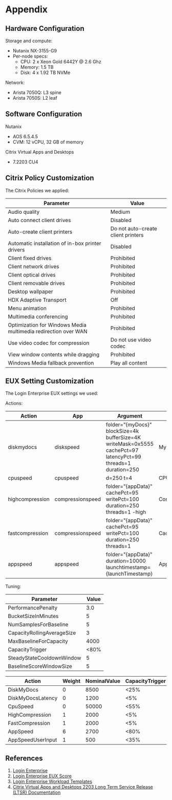 # Appendix

## Hardware Configuration

Storage and compute:

- Nutanix NX-3155-G9
- Per-node specs:
  - CPU: 2 x Xeon Gold 6442Y @ 2.6 Ghz
  - Memory: 1.5 TB
  - Disk: 4 x 1.92 TB NVMe

Network:

- Arista 7050Q: L3 spine
- Arista 7050S: L2 leaf

## Software Configuration

Nutanix

- AOS 6.5.4.5
- CVM: 12 vCPU, 32 GB of memory

Citrix Virtual Apps and Desktops

- 7.2203 CU4

## Citrix Policy Customization

The Citrix Policies we applied:

| Parameter | Value |
| --- | --- |
| Audio quality | Medium |
| Auto connect client drives | Disabled |
| Auto-create client printers | Do not auto-create client printers |
| Automatic installation of in-box printer drivers | Disabled |
| Client fixed drives | Prohibited |
| Client network drives | Prohibited |
| Client optical drives | Prohibited |
| Client removable drives | Prohibited |
| Desktop wallpaper | Prohibited |
| HDX Adaptive Transport | Off |
| Menu animation | Prohibited |
| Multimedia conferencing | Prohibited |
| Optimization for Windows Media multimedia redirection over WAN | Prohibited |
| Use video codec for compression | Do not use video codec |
| View window contents while dragging | Prohibited |
| Windows Media fallback prevention | Play all content |

## EUX Setting Customization

The Login Enterprise EUX settings we used:

Actions:

| Action | App | Argument | Label |
| --- | --- | --- | --- | 
| diskmydocs | diskspeed | folder=\"{myDocs}\" blockSize=4k bufferSize=4K writeMask=0x5555 cachePct=97 latencyPct=99 threads=1 duration=250 | MyDocuments |
| cpuspeed | cpuspeed | d=250 t=4 | CPU |
| highcompression | compressionspeed | folder=\"{appData}\" cachePct=95 writePct=100 duration=250 threads=1 -high | Compression |
| fastcompression | compressionspeed | folder=\"{appData}\" cachePct=95 writePct=100 duration=250 threads=1 | CachedHighCompression |
| appspeed | appspeed | folder=\"{appData}\" duration=10000 launchtimestamp={launchTimestamp} | App |


Tuning:

| Parameter | Value |
| --- | --- |
  PerformancePenalty | 3.0 |
| BucketSizeInMinutes  | 5 |
| NumSamplesForBaseline | 5 |
| CapacityRollingAverageSize | 3 |
| MaxBaselineForCapacity | 4000 |
| CapacityTrigger | <80% |
| SteadyStateCooldownWindow | 5 |
| BaselineScoreWindowSize | 5 |

| Action | Weight | NominalValue | CapacityTrigger |
| --- | --- | --- | --- | 
| DiskMyDocs | 0 | 8500 | <25% | 
| DiskMyDocsLatency | 0 | 1200 | <5% | 
| CpuSpeed | 0 | 50000 | <55% | 
| HighCompression | 1 | 2000 | <5% | 
| FastCompression | 1 | 2000 | <5% | 
| AppSpeed | 6 | 2700 | <80% | 
| AppSpeedUserInput | 1 | 500 | <35% | 

## References

1.  [Login Enterprise](https://www.loginvsi.com/)
2.  [Login Enterprise EUX Score](https://support.loginvsi.com/hc/en-us/articles/4408717958162-Login-Enterprise-EUX-Score-#h_01GS8W30049HVB851TX60TDKS3)
3.  [Login Enterprise Workload Templates](https://support.loginvsi.com/hc/en-us/sections/360001765419-Workload-Templates)
4.  [Citrix Virtual Apps and Desktops 2203 Long Term Service Release (LTSR) Documentation](https://docs.citrix.com/en-us/citrix-virtual-apps-desktops/2203-ltsr/)

